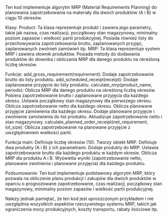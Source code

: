 Ten kod implementuje algorytm MRP (Material Requirements Planning) do planowania zapotrzebowania na materiały dla dwóch produktów (A i B) w ciągu 10 okresów.

Klasy:
    Product: Ta klasa reprezentuje produkt i zawiera jego parametry, takie jak nazwa, czas realizacji, początkowy stan magazynowy, minimalny poziom zapasów i wielkość partii produkcyjnej. Posiada również listy do przechowywania zapotrzebowania brutto, zaplanowanych przyjęć, zaplanowanych zwolnień zamówień itp.
    MRP: Ta klasa reprezentuje system MRP i zawiera słownik produktów. Posiada metody do dodawania produktów do słownika i obliczania MRP dla danego produktu na określoną liczbę okresów.

Funkcje:
    add_gross_requirement(requirement): 
        Dodaje zapotrzebowanie brutto do listy produktu.
    add_scheduled_receipt(receipt): 
        Dodaje zaplanowane przyjęcie do listy produktu.
    calculate_mrp(product_name, periods): Oblicza MRP dla danego produktu na określoną liczbę okresów.
        Pobiera zapotrzebowanie brutto i zaplanowane przyjęcia dla każdego okresu.
        Ustawia początkowy stan magazynowy dla pierwszego okresu.
        Oblicza zapotrzebowanie netto dla każdego okresu.
        Oblicza planowane przyjęcie zamówienia dla każdego okresu.
        Dodaje planowane przyjęcie i zwolnienie zamówienia do list produktu.
        Aktualizuje zapotrzebowanie netto i stan magazynowy.
    calculate_planned_order_receipt(net_requirement, lot_size): 
        Oblicza zapotrzebowanie na planowane przyjęcie z uwzględnieniem wielkości partii.

Funkcja main:
    Definiuje liczbę okresów (10).
    Tworzy obiekt MRP.
    Definiuje dwa produkty (A i B) z ich parametrami.
    Dodaje produkty do MRP.
    Ustawia zapotrzebowanie brutto dla każdego produktu w każdym okresie.
    Oblicza MRP dla produktu A i B.
    Wyświetla wyniki (zapotrzebowanie netto, planowane zwolnienia i planowane przyjęcia) dla każdego produktu.

Podsumowanie:
    Ten kod implementuje podstawowy algorytm MRP, który pozwala na obliczenie planu produkcji i zakupów dla dwóch produktów w oparciu o prognozowane zapotrzebowanie, czas realizacji, początkowy stan magazynowy, minimalny poziom zapasów i wielkość partii produkcyjnej.

Należy jednak pamiętać, że ten kod jest uproszczonym przykładem i nie uwzględnia wszystkich aspektów rzeczywistego systemu MRP, takich jak ograniczenia mocy produkcyjnych, koszty transportu, rabaty ilościowe itp.